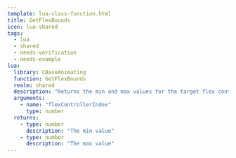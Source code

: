 ```yaml
---
template: lua-class-function.html
title: GetFlexBounds
icon: lua-shared
tags:
  - lua
  - shared
  - needs-verification
  - needs-example
lua:
  library: CBaseAnimating
  function: GetFlexBounds
  realm: shared
  description: "Returns the min and max values for the target flex controller"
  arguments:
    - name: "flexControllerIndex"
      type: number
  returns:
    - type: number
      description: "The min value"
    - type: number
      description: "The max value"
---
```

